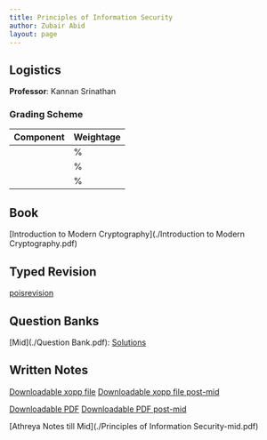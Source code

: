```yaml
---
title: Principles of Information Security
author: Zubair Abid
layout: page
---
```



## Logistics

**Professor**: Kannan Srinathan

### Grading Scheme

| Component | Weightage |
|-----------|-----------|
|           | %         |
|           | %         |
|           | %         |

## Book

[Introduction to Modern Cryptography](./Introduction to Modern Cryptography.pdf)

## Typed Revision

[poisrevision](poisrevision)

## Question Banks

[Mid](./Question Bank.pdf): [Solutions](./midsemsolutions.pdf)

## Written Notes

[Downloadable xopp file](./notes-pois.xopp) [Downloadable xopp file post-mid](./notes-poispostmid.xopp)

[Downloadable PDF](./notes-pois.pdf) [Downloadable PDF post-mid](./notes-poispostmid.pdf)

[Athreya Notes till Mid](./Principles of Information Security-mid.pdf)
